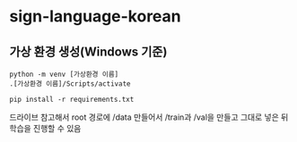 # sign-language-korean

## 가상 환경 생성(Windows 기준)
```
python -m venv [가상환경 이름]
.[가상환경 이름]/Scripts/activate

pip install -r requirements.txt

```

드라이브 참고해서 root 경로에 /data 만들어서 /train과 /val을 만들고 그대로 넣은 뒤 학습을 진행할 수 있음